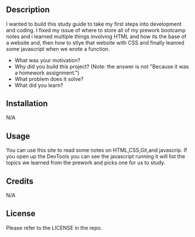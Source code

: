 # <Your-Project-Title>

## Description

I wanted to build this study guide to take my first steps into development and coding. I fixed my issue of where to store all of my prework bootcamp notes and i learned multiple things involving HTML and how its the base of a website and, then how to stlye that website with CSS and finally leanred some javascript when we wrote a function.
- What was your motivation?
- Why did you build this project? (Note: the answer is not "Because it was a homework assignment.")
- What problem does it solve?
- What did you learn?

## Installation

N/A

## Usage

You can use this site to read some notes on HTML,CSS,Git,and javascrip. If you open up the DevTools you can see the javascript running it will list the topics we learned from the prework and picks one for us to study.

## Credits

N/A

## License

Please refer to the LICENSE in the repo.
